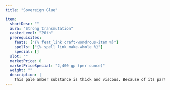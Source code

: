 ```yaml
---
title: "Sovereign Glue"

item:
  shortDesc: ""
  aura: "Strong transmutation"
  casterLevel: "20th"
  prerequisites:
    feats: ["{% feat_link craft-wondrous-item %}"]
    spells: ["{% spell_link make-whole %}"]
    special: []
  slot: ""
  marketPrice: 0
  marketPriceSpecial: "2,400 gp (per ounce)"
  weight: ""
  description: |
    This pale amber substance is thick and viscous. Because of its particular powers, it can be contained only in a flask whose inside has been coated with 1 ounce of _salve of slipperiness_, and each time any of the bonding agent is poured from the flask, a new application of the _salve of slipperiness_ must be put in the flask within 1 round to prevent the remaining glue from adhering to the side of the container. A flask of _sovereign glue_, when found, holds anywhere from 1 to 7 ounces of the stuff ({% die_roll 1 8 0 %}-1, minimum 1), with the other ounce of the flask's capacity taken up by the _salve of slipperiness_. One ounce of this adhesive covers 1 square foot of surface, bonding virtually any two substances together in a permanent union. The glue takes 1 round to set. If the objects are pulled apart (a move action) before that time has elapsed, that application of the glue loses its stickiness and is worthless. If the glue is allowed to set, then attempting to separate the two bonded objects has no effect, except when _universal solvent_ is applied to the bond. (_Sovereign glue_ is dissolved by _universal solvent_.)
---
```

